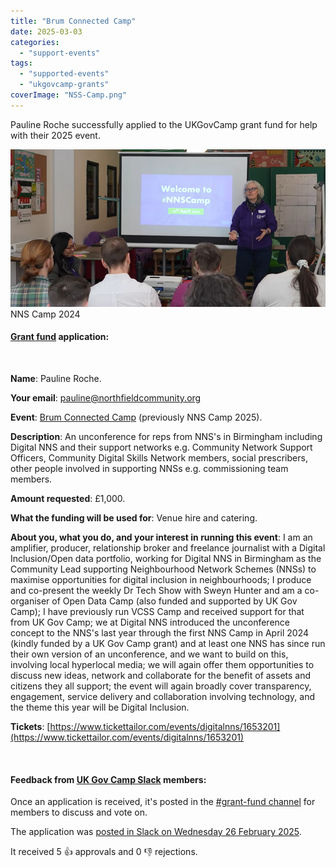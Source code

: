 ```yaml
---
title: "Brum Connected Camp"
date: 2025-03-03
categories:
  - "support-events"
tags:
  - "supported-events"
  - "ukgovcamp-grants"
coverImage: "NSS-Camp.png"
---
```


Pauline Roche successfully applied to the UKGovCamp grant fund for help with their 2025 event.

[![Pauline introduces people to NSS Camp.](images/NSS-Camp-1000x500.png)](https://www.ukgovcamp.com/wp-content/uploads/2025/03/NSS-Camp.png) NNS Camp 2024

#### [Grant fund](https://www.ukgovcamp.com/grants/) application:

 

**Name**: Pauline Roche.

**Your email**: [pauline@northfieldcommunity.org](mailto:pauline@northfieldcommunity.org)

**Event**: [Brum Connected Camp](https://www.tickettailor.com/events/digitalnns/1653201) (previously NNS Camp 2025).

**Description**: An unconference for reps from NNS's in Birmingham including Digital NNS and their support networks e.g. Community Network Support Officers, Community Digital Skills Network members, social prescribers, other people involved in supporting NNSs e.g. commissioning team members.

**Amount requested**: £1,000.

**What the funding will be used for**: Venue hire and catering.

**About you, what you do, and your interest in running this event**: I am an amplifier, producer, relationship broker and freelance journalist with a Digital Inclusion/Open data portfolio, working for Digital NNS in Birmingham as the Community Lead supporting Neighbourhood Network Schemes (NNSs) to maximise opportunities for digital inclusion in neighbourhoods; I produce and co-present the weekly Dr Tech Show with Sweyn Hunter and am a co-organiser of Open Data Camp (also funded and supported by UK Gov Camp); I have previously run VCSS Camp and received support for that from UK Gov Camp; we at Digital NNS introduced the unconference concept to the NNS's last year through the first NNS Camp in April 2024 (kindly funded by a UK Gov Camp grant) and at least one NNS has since run their own version of an unconference, and we want to build on this, involving local hyperlocal media; we will again offer them opportunities to discuss new ideas, network and collaborate for the benefit of assets and citizens they all support; the event will again broadly cover transparency, engagement, service delivery and collaboration involving technology, and the theme this year will be Digital Inclusion.

**Tickets**: [https://www.tickettailor.com/events/digitalnns/1653201](https://www.tickettailor.com/events/digitalnns/1653201)

 

#### Feedback from [UK Gov Camp Slack](https://join.slack.com/t/ukgovcamp/shared_invite/zt-30z3ah4o2-QFW9vHJ69w94ywglIYPXZw) members:

Once an application is received, it's posted in the [#grant-fund channel](https://ukgovcamp.slack.com/archives/C087MH5D84X) for members to discuss and vote on.

The application was [posted in Slack on Wednesday 26 February 2025](https://ukgovcamp.slack.com/archives/C087MH5D84X/p1740608078881079).

It received 5 👍 approvals and 0 👎 rejections.
